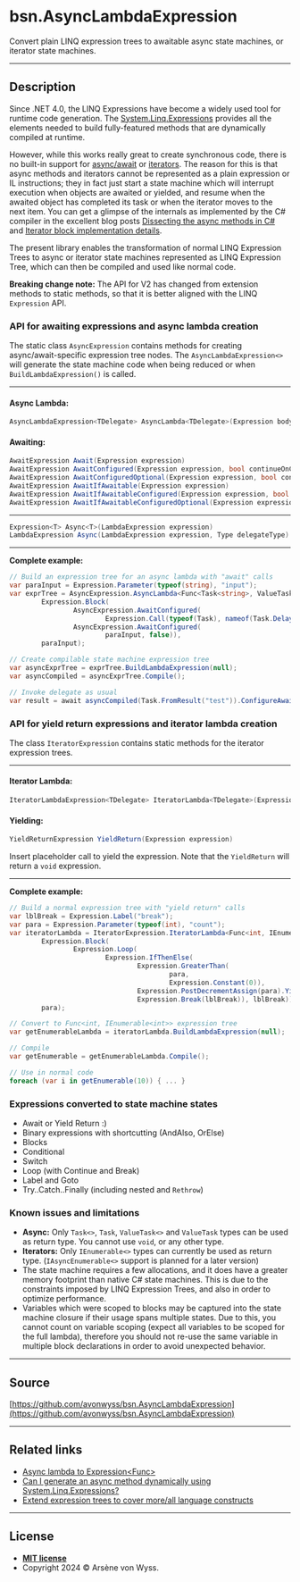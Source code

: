 <!-- GRAPHIC -->

# bsn.AsyncLambdaExpression

Convert plain LINQ expression trees to awaitable async state machines, or iterator state machines.

<!-- badges -->

---

## Description

Since .NET 4.0, the LINQ Expressions have become a widely used tool for runtime code generation. The
[System.Linq.Expressions](https://learn.microsoft.com/en-us/dotnet/api/system.linq.expressions) provides all
the elements needed to build fully-featured methods that are dynamically compiled at runtime.

However, while this works really great to create synchronous code, there is no built-in support for
[async/await](https://devblogs.microsoft.com/pfxteam/asyncawait-faq/) or
[iterators](https://learn.microsoft.com/en-us/dotnet/csharp/iterators#enumeration-sources-with-iterator-methods).
The reason for this is that async methods and iterators cannot be represented as a plain expression or IL
instructions; they in fact just start a state machine which will interrupt execution when objects are awaited
or yielded, and resume when the awaited object has completed its task or when the iterator moves to the next item.
You can get a glimpse of the internals as implemented by the C# compiler in the excellent blog posts
[Dissecting the async methods in C#](https://devblogs.microsoft.com/premier-developer/dissecting-the-async-methods-in-c/)
and [Iterator block implementation details](https://csharpindepth.com/Articles/IteratorBlockImplementation).

The present library enables the transformation of normal LINQ Expression Trees to async or iterator state machines
represented as LINQ Expression Tree, which can then be compiled and used like normal code.

**Breaking change note:** The API for V2 has changed from extension methods to static methods, so that it is better aligned with the LINQ
`Expression` API.

### API for awaiting expressions and async lambda creation

The static class `AsyncExpression` contains methods for creating async/await-specific expression tree nodes.
The `AsyncLambdaExpression<>` will generate the state machine code when being reduced or when `BuildLambdaExpression()` is called.

---

#### Async Lambda:
```cs
AsyncLambdaExpression<TDelegate> AsyncLambda<TDelegate>(Expression body, string name, IEnumerable<ParameterExpression> parameters)
```

#### Awaiting:
```cs
AwaitExpression Await(Expression expression)
AwaitExpression AwaitConfigured(Expression expression, bool continueOnCapturedContext)
AwaitExpression AwaitConfiguredOptional(Expression expression, bool continueOnCapturedContext)
AwaitExpression AwaitIfAwaitable(Expression expression)
AwaitExpression AwaitIfAwaitableConfigured(Expression expression, bool continueOnCapturedContext)
AwaitExpression AwaitIfAwaitableConfiguredOptional(Expression expression, bool continueOnCapturedContext)
```

---

```cs
Expression<T> Async<T>(LambdaExpression expression)
LambdaExpression Async(LambdaExpression expression, Type delegateType)
```

---

**Complete example:**

```cs
// Build an expression tree for an async lambda with "await" calls
var paraInput = Expression.Parameter(typeof(string), "input");
var exprTree = AsyncExpression.AsyncLambda<Func<Task<string>, ValueTask<string>>>(
		Expression.Block(
				AsyncExpression.AwaitConfigured(
						Expression.Call(typeof(Task), nameof(Task.Delay), null, Expression.Constant(1000)), false),
				AsyncExpression.AwaitConfigured(
						paraInput, false)),
		paraInput);

// Create compilable state machine expression tree
var asyncExprTree = exprTree.BuildLambdaExpression(null);
var asyncCompiled = asyncExprTree.Compile();

// Invoke delegate as usual
var result = await asyncCompiled(Task.FromResult("test")).ConfigureAwait(false);
```

### API for yield return expressions and iterator lambda creation

The class `IteratorExpression` contains static methods for the iterator expression trees.

---

#### Iterator Lambda:
```cs
IteratorLambdaExpression<TDelegate> IteratorLambda<TDelegate>(Expression body, string name, IEnumerable<ParameterExpression> parameters)
```

#### Yielding:
```cs
YieldReturnExpression YieldReturn(Expression expression)
```
Insert placeholder call to yield the expression. Note that the `YieldReturn` will return a `void` expression.

---

**Complete example:**

```cs
// Build a normal expression tree with "yield return" calls
var lblBreak = Expression.Label("break");
var para = Expression.Parameter(typeof(int), "count");
var iteratorLambda = IteratorExpression.IteratorLambda<Func<int, IEnumerable<int>>>(
		Expression.Block(
				Expression.Loop(
						Expression.IfThenElse(
								Expression.GreaterThan(
										para,
										Expression.Constant(0)),
								Expression.PostDecrementAssign(para).YieldReturn(),
								Expression.Break(lblBreak)), lblBreak)),
		para);

// Convert to Func<int, IEnumerable<int>> expression tree
var getEnumerableLambda = iteratorLambda.BuildLambdaExpression(null);

// Compile
var getEnumerable = getEnumerableLambda.Compile();

// Use in normal code
foreach (var i in getEnumerable(10)) { ... }
```

### Expressions converted to state machine states

 * Await or Yield Return :)
 * Binary expressions with shortcutting (AndAlso, OrElse)
 * Blocks
 * Conditional
 * Switch
 * Loop (with Continue and Break)
 * Label and Goto
 * Try..Catch..Finally (including nested and `Rethrow`)

### Known issues and limitations

 * **Async:** Only `Task<>`, `Task`, `ValueTask<>` and `ValueTask` types can be used as return type. You cannot use `void`, 
   or any other type. 
 * **Iterators:** Only `IEnumerable<>` types can currently be used as return type. (`IAsyncEnumerable<>` support is planned 
   for a later version)
 * The state machine requires a few allocations, and it does have a greater memory footprint than native C# state
   machines. This is due to the constraints imposed by LINQ Expression Trees, and also in order to optimize performance.
 * Variables which were scoped to blocks may be captured into the state machine closure if their usage spans multiple
   states. Due to this, you cannot count on variable scoping (expect all variables to be scoped for the full lambda),
   therefore you should not re-use the same variable in multiple block declarations in order to avoid unexpected behavior.

<!--
---
## FAQ
- **Q**
	- A
-->

---

## Source

[https://github.com/avonwyss/bsn.AsyncLambdaExpression](https://github.com/avonwyss/bsn.AsyncLambdaExpression)

---

## Related links

- [Async lambda to Expression<Func<Task>>](https://stackoverflow.com/questions/31543468/async-lambda-to-expressionfunctask/31543991#31543991)
- [Can I generate an async method dynamically using System.Linq.Expressions?](https://stackoverflow.com/questions/24240702/can-i-generate-an-async-method-dynamically-using-system-linq-expressions)
- [Extend expression trees to cover more/all language constructs](https://github.com/dotnet/csharplang/discussions/158) 

---

## License

- **[MIT license](LICENSE.txt)**
- Copyright 2024 © Arsène von Wyss.
